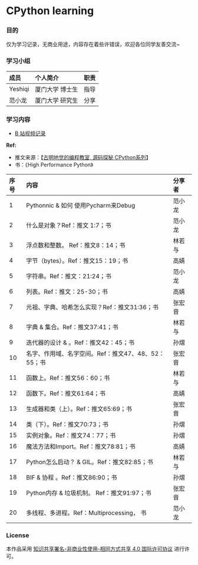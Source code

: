 # CPython learning

### 目的

仅为学习记录，无商业用途，内容存在着些许错误，欢迎各位同学友善交流~


### 学习小组

| 成员       | 个人简介 |  职责 | 
| :--------- | :-- |  :-- | 
|Yeshiqi | 厦门大学 博士生 | 指导 | 
|范小龙	| 厦门大学 研究生	|分享 | 



### 学习内容

- [B 站视频记录](https://www.bilibili.com/video/BV1AU4y1y7Cn?p=1&vd_source=d10c9e3e0c25d9d45ae2250bdc0d6d69)

**Ref:**
- 推文来源：【[古明地觉的编程教室, 源码探秘 CPython系列](https://mp.weixin.qq.com/s/QI7r06jxj-00vyW0zB8-RQ)】
- 书：《High Performance Python》


| 序号       | 内容 |  分享者 | 
| :--------- | :-- |  :-- | 
|1	|Pythonnic & 如何 使用Pycharm来Debug | 	范小龙 | 
|2	| 什么是对象？Ref：推文 1:7；书	|范小龙 | 
|3	|浮点数和整数。 Ref：推文8：14；书 |	林若与 | 
|4	|字节（bytes）。Ref：推文15：19；书  |	高婧 | 
|5	|字符串。Ref：推文：21:24；书|	范小龙 | 
|6	|列表。Ref：推文：25-30；书|	高婧 | 
|7	|元祖、字典、哈希怎么实现？Ref：推文31:36；书|	张宏音 | 
|8	|字典 & 集合。Ref：推文37:41；书|	林若与 | 
|9	|迭代器的设计 & 。Ref：推文42：45；书|	孙熠 | 
|10	|名字、作用域、名字空间。Ref：推文47、48、52：55；书|	张宏音 | 
|11	|函数上。Ref：推文56：60；书|	林若与 | 
|12	|函数下。Ref：推文61:64；书|	高婧 | 
|13	|生成器和类（上）。Ref：推文65:69；书|	张宏音 | 
|14	|类（下）。Ref：推文70:73；书|	孙熠 | 
|15	|实例对象。Ref：推文74：77；书|	孙熠 | 
|16	|魔法方法和Import。Ref：推文78:81；书|	高婧 | 
|17	|Python怎么启动？ & GIL。Ref：推文82:85；书|	林若与 | 
|18	|BIF & 协程 。Ref：推文86:90；书|	孙熠 | 
|19	|Python内存 & 垃圾机制。 Ref：推文91:97；书|	张宏音 | 
|20	|多线程、多进程。Ref：Multiprocessing， 书|	范小龙 | 

### License
本作品采用 [知识共享署名-非商业性使用-相同方式共享 4.0 国际许可协议](https://creativecommons.org/licenses/by-nc-sa/4.0/) 进行许可。
